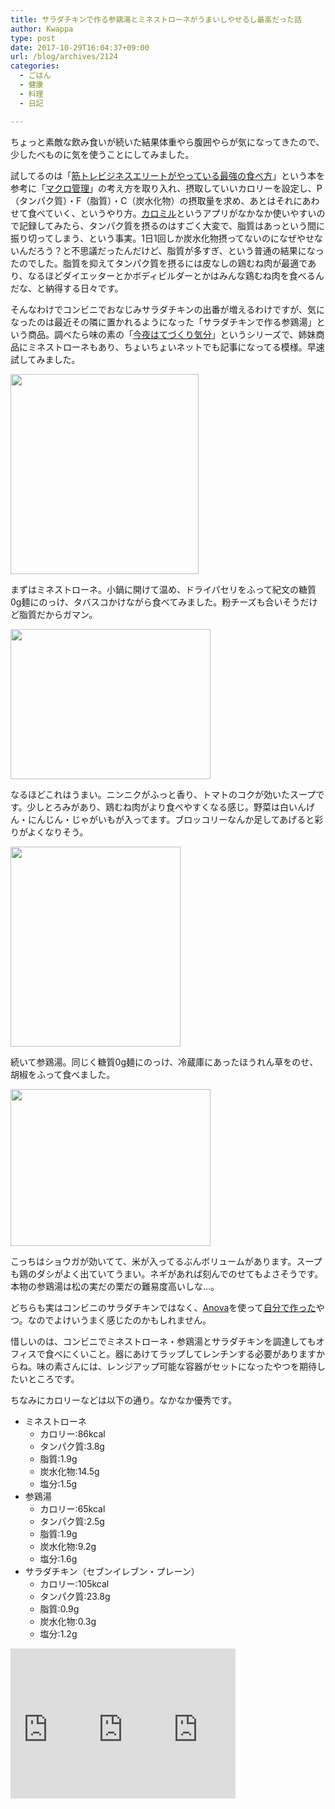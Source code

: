 ```yaml
---
title: サラダチキンで作る参鶏湯とミネストローネがうまいしやせるし最高だった話
author: Kwappa
type: post
date: 2017-10-29T16:04:37+09:00
url: /blog/archives/2124
categories:
  - ごはん
  - 健康
  - 料理
  - 日記

---
```

ちょっと素敵な飲み食いが続いた結果体重やら腹囲やらが気になってきたので、少したべものに気を使うことにしてみました。

試してるのは「<a href="http://amzn.to/2zXTIIe" target="_blank" rel="noopener noreferrer">筋トレビジネスエリートがやっている最強の食べ方</a>」という本を参考に「<a href="https://dietgenius.jp/macro-nutrient-calculator/" target="_blank" rel="noopener noreferrer">マクロ管理</a>」の考え方を取り入れ、摂取していいカロリーを設定し、P（タンパク質）・F（脂質）・C（炭水化物）の摂取量を求め、あとはそれにあわせて食べていく、というやり方。<a href="https://calomeal.com/" target="_blank" rel="noopener noreferrer">カロミル</a>というアプリがなかなか使いやすいので記録してみたら、タンパク質を摂るのはすごく大変で、脂質はあっという間に振り切ってしまう、という事実。1日1回しか炭水化物摂ってないのになぜやせないんだろう？と不思議だったんだけど、脂質が多すぎ、という普通の結果になったのでした。脂質を抑えてタンパク質を摂るには皮なしの鶏むね肉が最適であり、なるほどダイエッターとかボディビルダーとかはみんな鶏むね肉を食べるんだな、と納得する日々です。

そんなわけでコンビニでおなじみサラダチキンの出番が増えるわけですが、気になったのは最近その隣に置かれるようになった「サラダチキンで作る参鶏湯」という商品。調べたら味の素の「<a href="https://www.ajinomoto.co.jp/konyawa/" target="_blank" rel="noopener noreferrer">今夜はてづくり気分</a>」というシリーズで、姉妹商品にミネストローネもあり、ちょいちょいネットでも記事になってる模様。早速試してみました。

<img src="/blog/images/2017/10/IMG_7195.jpg" alt="" width="301" height="320" class="aligncenter size-medium wp-image-2131" />

まずはミネストローネ。小鍋に開けて温め、ドライパセリをふって紀文の糖質0g麺にのっけ、タバスコかけながら食べてみました。粉チーズも合いそうだけど脂質だからガマン。

<img src="/blog/images/2017/10/IMG_7196.jpg" alt="" width="320" height="240" class="aligncenter size-medium wp-image-2132" />

なるほどこれはうまい。ニンニクがふっと香り、トマトのコクが効いたスープです。少しとろみがあり、鶏むね肉がより食べやすくなる感じ。野菜は白いんげん・にんじん・じゃがいもが入ってます。ブロッコリーなんか足してあげると彩りがよくなりそう。

<img src="/blog/images/2017/10/IMG_7230.jpg" alt="" width="272" height="320" class="aligncenter size-medium wp-image-2133" />

続いて参鶏湯。同じく糖質0g麺にのっけ、冷蔵庫にあったほうれん草をのせ、胡椒をふって食べました。

<img src="/blog/images/2017/10/IMG_7231.jpg" alt="" width="320" height="251" class="aligncenter size-medium wp-image-2134" />

こっちはショウガが効いてて、米が入ってるぶんボリュームがあります。スープも鶏のダシがよく出ていてうまい。ネギがあれば刻んでのせてもよさそうです。本物の参鶏湯は松の実だの栗だの難易度高いしな…。

どちらも実はコンビニのサラダチキンではなく、<a href="https://anovaculinary.com/anova-precision-cooker/" target="_blank" rel="noopener noreferrer">Anova</a>を使って<a href="https://anovaculinary.com/anova-precision-cooker/" target="_blank" rel="noopener noreferrer">自分で作った</a>やつ。なのでよけいうまく感じたのかもしれません。

惜しいのは、コンビニでミネストローネ・参鶏湯とサラダチキンを調達してもオフィスで食べにくいこと。器にあけてラップしてレンチンする必要がありますからね。味の素さんには、レンジアップ可能な容器がセットになったやつを期待したいところです。

ちなみにカロリーなどは以下の通り。なかなか優秀です。

  * ミネストローネ 
      * カロリー:86kcal
      * タンパク質:3.8g
      * 脂質:1.9g
      * 炭水化物:14.5g
      * 塩分:1.5g
  * 参鶏湯 
      * カロリー:65kcal
      * タンパク質:2.5g
      * 脂質:1.9g
      * 炭水化物:9.2g
      * 塩分:1.6g
  * サラダチキン（セブンイレブン・プレーン） 
      * カロリー:105kcal
      * タンパク質:23.8g
      * 脂質:0.9g
      * 炭水化物:0.3g
      * 塩分:1.2g

<iframe style="width:120px;height:240px;float:left;" marginwidth="0" marginheight="0" scrolling="no" frameborder="0" src="https://rcm-fe.amazon-adsystem.com/e/cm?ref=qf_sp_asin_til&#038;t=bottomline02-22&#038;m=amazon&#038;o=9&#038;p=8&#038;l=as1&#038;IS2=1&#038;detail=1&#038;asins=404602013X&#038;linkId=e0cb481a71b134587fa1a501dbb0ca45&#038;bc1=000000&#038;lt1=_blank&#038;fc1=333333&#038;lc1=0066c0&#038;bg1=ffffff&#038;f=ifr"><br /> </iframe>
  
<iframe style="width:120px;height:240px;float:left;" marginwidth="0" marginheight="0" scrolling="no" frameborder="0" src="https://rcm-fe.amazon-adsystem.com/e/cm?ref=qf_sp_asin_til&#038;t=bottomline02-22&#038;m=amazon&#038;o=9&#038;p=8&#038;l=as1&#038;IS2=1&#038;detail=1&#038;asins=B014ND30HO&#038;linkId=063e53704033b83f65c1f58e8524d503&#038;bc1=000000&#038;lt1=_blank&#038;fc1=333333&#038;lc1=0066c0&#038;bg1=ffffff&#038;f=ifr"><br /> </iframe>
  
<iframe style="width:120px;height:240px;float:left;" marginwidth="0" marginheight="0" scrolling="no" frameborder="0" src="https://rcm-fe.amazon-adsystem.com/e/cm?ref=qf_sp_asin_til&#038;t=bottomline02-22&#038;m=amazon&#038;o=9&#038;p=8&#038;l=as1&#038;IS2=1&#038;detail=1&#038;asins=B00MSEHH2A&#038;linkId=063e53704033b83f65c1f58e8524d503&#038;bc1=000000&#038;lt1=_blank&#038;fc1=333333&#038;lc1=0066c0&#038;bg1=ffffff&#038;f=ifr"><br /> </iframe>
  
<br clear="both" />
